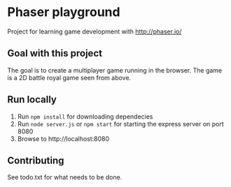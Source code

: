 # Phaser playground

Project for learning game development with http://phaser.io/

## Goal with this project

The goal is to create a multiplayer game running in the browser. The game is a 2D battle royal game seen from above.

## Run locally

1. Run `npm install` for downloading dependecies
2. Run `node server.js` or `npm start` for starting the express server on port 8080
3. Browse to http://localhost:8080

## Contributing
See todo.txt for what needs to be done. 
